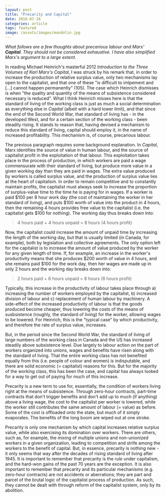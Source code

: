 ```yaml
---
layout: post
title: "Precarity and Capital"
date: 2016-07-16
categories: article
tags: featured
image: /assets/images/mandolin.jpg
---
```


*What follows are a few thoughts about precarious labour and Marx'
**Capital**. They should not be considered exhaustive. I have also
simplified Marx's argument to a large extent.*

In reading Michael Heinrich's masterful 2012 *Introduction to the Three
Volumes of Karl Marx's Capital*, I was struck by his remark that, in
order to increase the production of relative surplus value, only two
mechanisms lay open to the capitalist, and that one of these "is
difficult to imlpement and [...] cannot happen permanently" (105). The
case which Heinrich dismisses is when "the quality and quantity of the
means of subsistence considered necessary is reduced". What I think
Heinrich misses here is that the standard of living of the working class
is just as much a social determination as everything else in *Capital*
(albeit with a hard lower limit), and that since the end of the Second
World War, that standard of living has - in the developed West, and for
a certain section of the working class - been steadily rising. It stands
to reason that, having devised a mechanism to reduce this standard of
living, capital should employ it, in the name of increased
profitability. This mechanism is, of course, precarious labour.

The previous paragraph requires some background explanation. In
*Capital*, Marx identifies the source of value in human labour, and the
source of capitalist profit in the exploitation of that labour. This
exploitation takes place in the process of production, in which workers
are paid a wage commensurate with their standard of living, but produce
more value in a given working day than they are paid in wages. The extra
value produced by workers is called surplus value, and the production
of surplus value lies at the heart of capitalism. In order to remain
competitive and to constantly maintain profits, the capitalist must
always seek to increase the proportion of surplus-value time to the time
he is paying for in wages. If a worker is paid $100 per 8 hour work day (the
cost of maintaining the worker in her standard of living), and puts $100
worth of value into the product in 4 hours, then the remaining 4 hours
provides free value to the capitalist (i.e. the capitalist gets $100 for
nothing). The working day thus breaks down into:

> 4 hours paid + 4 hours unpaid = 8 hours (4 hours profit)

Now, the capitalist could increase the amount of unpaid time by
increasing the length of the working day, but that is usually limited (in
Canada, for example), both by legislation and collective agreements. The
only option left for the capitalist is to increase the amount of value
produced by the worker for any given length of time. If, for example,
an increase in the worker's productivity means that she produces $200
worth of value in 4 hours, and she remains paid $100 for the work day,
then her wages are made up in only 2 hours and the working day breaks
down into:

> 2 hours paid + 6 hours unpaid = 8 hours (6 hours profit)

Typically, this increase in the productivity of labour takes place
through a) increasing the number of workers employed by the capitalist,
b) increased division of labour and c) replacement of human labour by
machinery. A side-effect of the increased productivity of labour is that
the goods produced become cheaper, thus lowering the costs of the means
of susbsistence (roughly, the standard of living) for the worker,
allowing wages to be lowered. For Heinrich, this is the "typical case"
by which productivity, and therefore the rate of surplus value,
increases.

But, in the period since the Second World War, the standard of living of
large numbers of the working class in Canada and the US has increased
steadily above subsistence level. Due largely to labour action on the part of workers organized
into unions, wages and benefits have risen along with the standard of
living. That the entire working class has not benefited equally from this (i.e.
people of colour and women) is indisputable, and there are solid
economic (= capitalist) reasons for this. But for the majority of the
working class, this has been the case, and capital has always looked for
a way to get out of paying for much of this increase.

Precarity is a new term to use for, essentially, the condition of
workers living right at the means of subsistence. Through zero-hour
contracts, part-time contracts that don't trigger benefits and don't add
up to much (if anything) above a living wage, the cost to the capitalist
per worker is lowered, while the worker still contributes the same
amount of labour (= value) as before. Some of the cost is offloaded onto
the state, but much of it simply evaporates. The benefits of the
long boom are wiped out at one stroke.

Precarity is only one mechanism by which capital increases relative
surplus value, while also exercising its domination over workers. There
are others, such as, for example, the mixing of multiple unions and
non-unionized workers in a given organization, leading to competition
and strife among the workers to the benefit of capital. But, in essence,
precarity is nothing new - it only seems that way after the decades of
rising standard of living after 1945. It is important to remember that
precarity is the *rule* under capitalism, and the hard-won gains of the
past 70 years are the exception. It is also important to remember that
precarity and its particular mechanisms (e.g. zero-hour contracts) are
not accidents or aberrations; they are part and parcel of the brutal
logic of the capitalist process of production. As such, they cannot be
dealt with through reform of the capitalist system, only by its
abolition.
